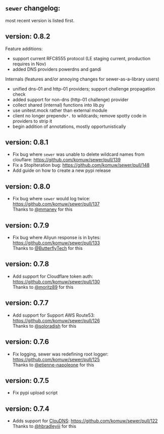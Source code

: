 ## `sewer` changelog:
most recent version is listed first.   

## **version:** 0.8.2
Feature additions:

- support current RFC8555 protocol (LE staging current, production requires in Nov)
- added DNS providers powerdns and gandi

Internals (features and/or annoying changes for sewer-as-a-library users)

- unified dns-01 and http-01 providers; support challenge propagation check
- added support for non-dns (http-01 challenge) provider
- collect shared (internal) functions into lib.py
- use unitest.mock rather than external module
- client no longer prepends`*.` to wildcards; remove spotty code in providers to strip it
- begin addition of annotations, mostly opportunistically

## **version:** 0.8.1
- Fix bug where `sewer` was unable to delete wildcard names from clouflare: https://github.com/komuw/sewer/pull/139    
- Fix a StopIteration bug: https://github.com/komuw/sewer/pull/148   
- Add guide on how to create a new pypi release

## **version:** 0.8.0
- Fix bug where `sewer` would log twice: https://github.com/komuw/sewer/pull/137  
  Thanks to [@mmaney](https://github.com/mmaney) for this

## **version:** 0.7.9
- Fix bug where Aliyun response is in bytes: https://github.com/komuw/sewer/pull/133     
  Thanks to [@ButterflyTech](https://github.com/ButterflyTech) for this   

## **version:** 0.7.8
- Add support for Cloudflare token auth: https://github.com/komuw/sewer/pull/130       
  Thanks to [@moritz89](https://github.com/moritz89) for this   

## **version:** 0.7.7
- Add support for Support AWS Route53: https://github.com/komuw/sewer/pull/126      
  Thanks to [@soloradish](https://github.com/soloradish) for this

## **version:** 0.7.6
- Fix logging, sewer was redefining root logger: https://github.com/komuw/sewer/pull/125  
  Thanks to [@etienne-napoleone](https://github.com/etienne-napoleone) for this

## **version:** 0.7.5
- Fix pypi upload script

## **version:** 0.7.4
- Adds support for [ClouDNS](https://www.cloudns.net/): https://github.com/komuw/sewer/pull/122   
   Thanks to [@hbradleyiii](https://github.com/hbradleyiii) for this  
